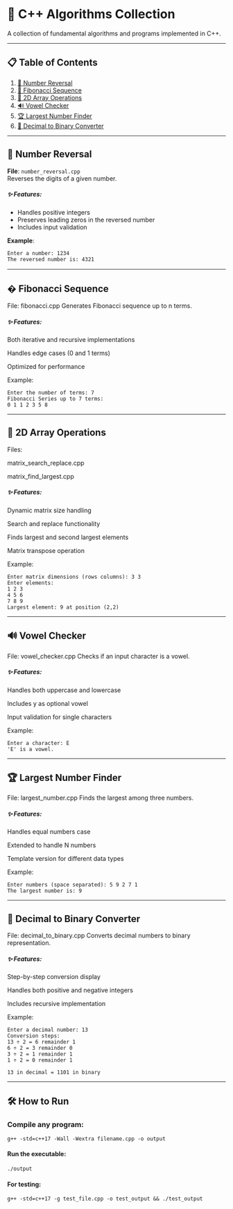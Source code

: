 # 🚀 C++ Algorithms Collection

A collection of fundamental algorithms and programs implemented in C++.

---

## 📋 Table of Contents
1. [🔢 Number Reversal](#number-reversal)
2. [🐰 Fibonacci Sequence](#fibonacci-sequence)
3. [🔲 2D Array Operations](#2d-array-operations)
4. [🔊 Vowel Checker](#vowel-checker)
5. [🏆 Largest Number Finder](#largest-number-finder)
6. [🔢 Decimal to Binary Converter](#decimal-to-binary-converter)

---

## 🔢 Number Reversal
**File**: `number_reversal.cpp`  
Reverses the digits of a given number.

##### ✨ **Features**:
- Handles positive integers
- Preserves leading zeros in the reversed number
- Includes input validation

**Example**:
```bash
Enter a number: 1234
The reversed number is: 4321
```

---

## � Fibonacci Sequence
File: fibonacci.cpp
Generates Fibonacci sequence up to n terms.

##### ✨ Features:

Both iterative and recursive implementations

Handles edge cases (0 and 1 terms)

Optimized for performance

Example:

```
Enter the number of terms: 7
Fibonacci Series up to 7 terms:
0 1 1 2 3 5 8
```

---

## 🔲 2D Array Operations
Files:

matrix_search_replace.cpp

matrix_find_largest.cpp

##### ✨ Features:

Dynamic matrix size handling

Search and replace functionality

Finds largest and second largest elements

Matrix transpose operation

Example:

```
Enter matrix dimensions (rows columns): 3 3
Enter elements:
1 2 3
4 5 6
7 8 9
Largest element: 9 at position (2,2)
```

---

## 🔊 Vowel Checker
File: vowel_checker.cpp
Checks if an input character is a vowel.

##### ✨ Features:

Handles both uppercase and lowercase

Includes y as optional vowel

Input validation for single characters

Example:
```
Enter a character: E
'E' is a vowel.
```

---

## 🏆 Largest Number Finder
File: largest_number.cpp
Finds the largest among three numbers.

##### ✨ Features:

Handles equal numbers case

Extended to handle N numbers

Template version for different data types

Example:

```
Enter numbers (space separated): 5 9 2 7 1
The largest number is: 9
```

---

## 🔢 Decimal to Binary Converter
File: decimal_to_binary.cpp
Converts decimal numbers to binary representation.

##### ✨ Features:

Step-by-step conversion display

Handles both positive and negative integers

Includes recursive implementation

Example:
```
Enter a decimal number: 13
Conversion steps:
13 ÷ 2 = 6 remainder 1
6 ÷ 2 = 3 remainder 0
3 ÷ 2 = 1 remainder 1
1 ÷ 2 = 0 remainder 1

13 in decimal = 1101 in binary
```

---

## 🛠️ How to Run
### Compile any program:

```
g++ -std=c++17 -Wall -Wextra filename.cpp -o output
```

#### Run the executable:
```
./output
```

#### For testing:
```
g++ -std=c++17 -g test_file.cpp -o test_output && ./test_output
```
